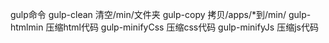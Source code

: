 gulp命令
	gulp-clean      清空/min/文件夹
	gulp-copy       拷贝/apps/*到/min/
	gulp-htmlmin    压缩html代码
	gulp-minifyCss  压缩css代码
	gulp-minifyJs   压缩js代码
